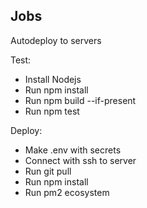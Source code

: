 ## Jobs
Autodeploy to servers

Test:
- Install Nodejs
- Run npm install
- Run npm build --if-present
- Run npm test

Deploy:
- Make .env with secrets
- Connect with ssh to server
- Run git pull
- Run npm install
- Run pm2 ecosystem
